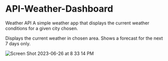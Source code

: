 # API-Weather-Dashboard

Weather API
A simple weather app that displays the current weather conditions for a given city chosen.

Displays the current weather in chosen area.
Shows a forecast for the next 7 days only.

![Screen Shot 2023-06-26 at 8 33 14 PM](https://github.com/Emareaun/API-Weather-Dashboard/assets/127164101/c495e3ea-3d53-4a84-bd8a-a8a028e54183)
